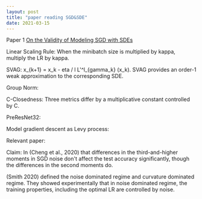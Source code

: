 ```yaml
---
layout: post
title: "paper reading SGD&SDE"
date: 2021-03-15
---
```


Paper 1
[On the Validity of Modeling SGD with SDEs](https://arxiv.org/abs/2102.12470)

Linear Scaling Rule: When the minibatch size is multiplied by kappa, multiply the LR by kappa. 

SVAG: x_{k+1} = x_k - eta / l L'^l_{gamma_k} (x_k).
SVAG provides an order-1 weak approximation to the corresponding SDE. 

Group Norm:

C-Closedness: Three metrics differ by a multiplicative constant controlled by C. 

PreResNet32: 

Model gradient descent as Levy process:

Relevant paper:

Claim: In (Cheng et al., 2020) that differences in the third-and-higher moments in SGD noise don't affect the test accuracy significantly, though the differences in the second moments do.

(Smith 2020) defined the noise dominated regime and curvature dominated regime. They showed experimentally that in noise dominated regime, the training properties, including the optimal LR are controlled by noise. 

